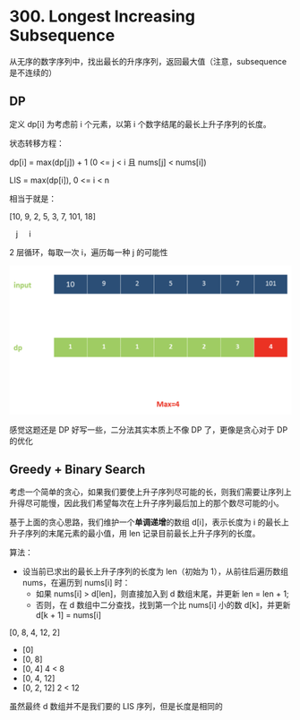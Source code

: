 # 300. Longest Increasing Subsequence
从无序的数字序列中，找出最长的升序序列，返回最大值（注意，subsequence 是不连续的）

## DP
定义 dp[i] 为考虑前 i 个元素，以第 i 个数字结尾的最长上升子序列的长度。

状态转移方程：

dp[i] = max(dp[j]) + 1 (0 <= j < i 且 nums[j] < nums[i])

LIS = max(dp[i]), 0 <= i < n

相当于就是：

[10, 9, 2, 5, 3, 7, 101, 18]

&nbsp;&nbsp; j &nbsp;&nbsp;&nbsp; i 
 
 2 层循环，每取一次 i，遍历每一种 j 的可能性
 
![dp](/src/images/%23300.png)

感觉这题还是 DP 好写一些，二分法其实本质上不像 DP 了，更像是贪心对于 DP 的优化

## Greedy + Binary Search
考虑一个简单的贪心，如果我们要使上升子序列尽可能的长，则我们需要让序列上升得尽可能慢，因此我们希望每次在上升子序列最后加上的那个数尽可能的小。

基于上面的贪心思路，我们维护一个**单调递增**的数组 d[i]，表示长度为 i 的最长上升子序列的末尾元素的最小值，用 len 记录目前最长上升子序列的长度。

算法：
- 设当前已求出的最长上升子序列的长度为 len（初始为 1），从前往后遍历数组 nums，在遍历到 nums[i] 时：
  - 如果 nums[i] > d[len]，则直接加入到 d 数组末尾，并更新 len = len + 1;
  - 否则，在 d 数组中二分查找，找到第一个比 nums[i] 小的数 d[k]，并更新 d[k + 1] = nums[i]
  
[0, 8, 4, 12, 2]
- [0]
- [0, 8]
- [0, 4] 4 < 8
- [0, 4, 12]
- [0, 2, 12] 2 < 12

虽然最终 d 数组并不是我们要的 LIS 序列，但是长度是相同的
